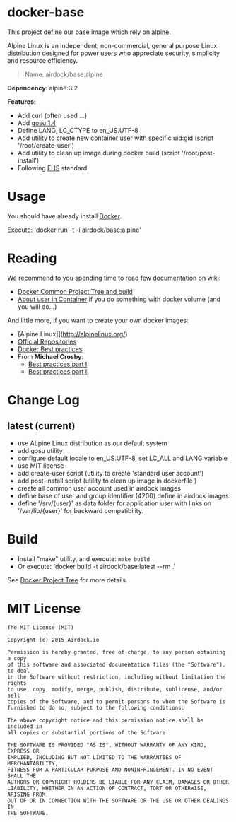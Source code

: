 # docker-base

This project define our base image which rely on [alpine](https://github.com/gliderlabs/docker-alpine).

Alpine Linux is an independent, non-commercial, general purpose Linux distribution designed for power users who appreciate security, simplicity and resource efficiency.

> Name: airdock/base:alpine

**Dependency**: alpine:3.2

**Features**:

 - Add curl (often used ...)
 - Add [gosu 1.4](https://github.com/tianon/gosu)
 - Define LANG, LC_CTYPE to en_US.UTF-8
 - Add utility to create new container user with specific uid:gid (script '/root/create-user')
 - Add utility to clean up image during docker build (script '/root/post-install')
 - Following [FHS](http://refspecs.linuxfoundation.org/FHS_3.0/fhs-3.0.pdf) standard.

# Usage

You should have already install [Docker](https://www.docker.com/).

Execute: 'docker run -t -i  airdock/base:alpine'

# Reading

We recommend to you spending time to read few documentation on [wiki](https://github.com/airdock-io/docker-base/wiki):
- [Docker Common Project Tree and build](https://github.com/airdock-io/docker-base/wiki/Docker-Project-Tree)
- [About user in Container](https://github.com/airdock-io/docker-base/wiki/How-Managing-user-in-docker-container) if you do something with docker volume (and you will do...)

And little more, if you want to create your own docker images:

- [Alpine Linux]](http://alpinelinux.org/)
- [Official Repositories](http://docs.docker.com/docker-hub/official_repos/)
- [Docker Best practices](http://docs.docker.com/articles/dockerfile_best-practices/)
- From **Michael Crosby**:
	- [Best practices part I](http://crosbymichael.com/dockerfile-best-practices.html)
	- [Best practices part II](http://crosbymichael.com/dockerfile-best-practices-take-2.html)



# Change Log

## latest (current)

- use ALpine Linux distribution as our default system
- add gosu utility
- configure default locale to en_US.UTF-8, set LC_ALL and LANG variable
- use MIT license
- add create-user script (utility to create 'standard user account')
- add post-install script (utility to clean up image in dockerfile )
- create all common user account used in airdock images
- define base of user and group identifier (4200) define in airdock images
- define '/srv/{user}' as data folder for application user with links on '/var/lib/{user}' for backward compatibility.

# Build

- Install "make" utility, and execute: `make build`
- Or execute: 'docker build -t airdock/base:latest --rm .'

See [Docker Project Tree](https://github.com/airdock-io/docker-base/wiki/Docker-Project-Tree) for more details.


# MIT License

```
The MIT License (MIT)

Copyright (c) 2015 Airdock.io

Permission is hereby granted, free of charge, to any person obtaining a copy
of this software and associated documentation files (the "Software"), to deal
in the Software without restriction, including without limitation the rights
to use, copy, modify, merge, publish, distribute, sublicense, and/or sell
copies of the Software, and to permit persons to whom the Software is
furnished to do so, subject to the following conditions:

The above copyright notice and this permission notice shall be included in
all copies or substantial portions of the Software.

THE SOFTWARE IS PROVIDED "AS IS", WITHOUT WARRANTY OF ANY KIND, EXPRESS OR
IMPLIED, INCLUDING BUT NOT LIMITED TO THE WARRANTIES OF MERCHANTABILITY,
FITNESS FOR A PARTICULAR PURPOSE AND NONINFRINGEMENT. IN NO EVENT SHALL THE
AUTHORS OR COPYRIGHT HOLDERS BE LIABLE FOR ANY CLAIM, DAMAGES OR OTHER
LIABILITY, WHETHER IN AN ACTION OF CONTRACT, TORT OR OTHERWISE, ARISING FROM,
OUT OF OR IN CONNECTION WITH THE SOFTWARE OR THE USE OR OTHER DEALINGS IN
THE SOFTWARE.
```
